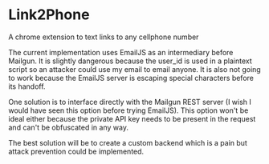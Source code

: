 # Link2Phone
A chrome extension to text links to any cellphone number

The current implementation uses EmailJS as an intermediary before Mailgun. It is slightly dangerous because the user_id is used in a plaintext script so an attacker could use my email to email anyone. It is also not going to work because the EmailJS server is escaping special characters before its handoff.

One solution is to interface directly with the Mailgun REST server (I wish I would have seen this option before trying EmailJS). This option won't be ideal either because the private API key needs to be present in the request and can't be obfuscated in any way.

The best solution will be to create a custom backend which is a pain but attack prevention could be implemented.
